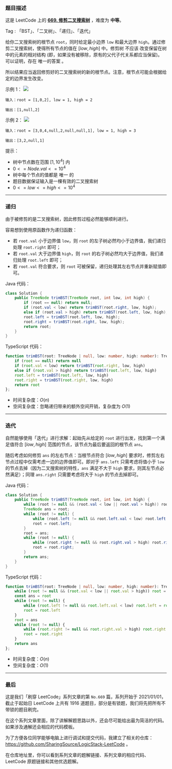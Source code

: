 ### 题目描述

这是 LeetCode 上的 **[669. 修剪二叉搜索树](https://leetcode.cn/problems/trim-a-binary-search-tree/solution/by-ac_oier-help/)** ，难度为 **中等**。

Tag : 「BST」、「二叉树」、「递归」、「迭代」



给你二叉搜索树的根节点 `root`，同时给定最小边界 `low` 和最大边界 `high`。通过修剪二叉搜索树，使得所有节点的值在 $[low, high]$ 中。修剪树 不应该 改变保留在树中的元素的相对结构 (即，如果没有被移除，原有的父代子代关系都应当保留)。 可以证明，存在 唯一的答案 。

所以结果应当返回修剪好的二叉搜索树的新的根节点。注意，根节点可能会根据给定的边界发生改变。

示例 1：
![](https://assets.leetcode.com/uploads/2020/09/09/trim1.jpg)
```
输入：root = [1,0,2], low = 1, high = 2

输出：[1,null,2]
```
示例 2：
![](https://assets.leetcode.com/uploads/2020/09/09/trim2.jpg)
```
输入：root = [3,0,4,null,2,null,null,1], low = 1, high = 3

输出：[3,2,null,1]
```

提示：
* 树中节点数在范围 $[1, 10^4]$ 内
* $0 <= Node.val <= 10^4$
* 树中每个节点的值都是 唯一 的
* 题目数据保证输入是一棵有效的二叉搜索树
* $0 <= low <= high <= 10^4$

---

### 递归

由于被修剪的是二叉搜索树，因此修剪过程必然能够顺利进行。

容易想到使用原函数作为递归函数：

* 若 `root.val` 小于边界值 `low`，则 `root` 的左子树必然均小于边界值，我们递归处理 `root.right` 即可；
* 若 `root.val` 大于边界值 `high`，则 `root` 的右子树必然均大于边界值，我们递归处理 `root.left` 即可；
* 若 `root.val` 符合要求，则 `root` 可被保留，递归处理其左右节点并重新赋值即可。

Java 代码：
```java
class Solution {
    public TreeNode trimBST(TreeNode root, int low, int high) {
        if (root == null) return null;
        if (root.val < low) return trimBST(root.right, low, high);
        else if (root.val > high) return trimBST(root.left, low, high);
        root.left = trimBST(root.left, low, high);
        root.right = trimBST(root.right, low, high);
        return root;
    }
}
```
TypeScript 代码：
```TypeScript
function trimBST(root: TreeNode | null, low: number, high: number): TreeNode | null {
    if (root == null) return null
    if (root.val < low) return trimBST(root.right, low, high)
    else if (root.val > high) return trimBST(root.left, low, high)
    root.left = trimBST(root.left, low, high)
    root.right = trimBST(root.right, low, high)
    return root
};
```
* 时间复杂度：$O(n)$
* 空间复杂度：忽略递归带来的额外空间开销，复杂度为 $O(1)$

---

### 迭代

自然能够使用「迭代」进行求解：起始先从给定的 `root` 进行出发，找到第一个满足值符合 $[low, high]$ 范围的节点，该节点为最后要返回的根节点 `ans`。

随后考虑如何修剪 `ans` 的左右节点：当根节点符合 $[low, high]$ 要求时，修剪左右节点过程中仅需考虑一边的边界值即可。即对于 `ans.left` 只需考虑将值小于 `low` 的节点去掉（因为二叉搜索树的特性，`ans` 满足不大于 `high` 要求，则其左节点必然满足）；同理 `ans.right` 只需要考虑将大于 `high` 的节点去掉即可。

Java 代码：
```java
class Solution {
    public TreeNode trimBST(TreeNode root, int low, int high) {
        while (root != null && (root.val < low || root.val > high)) root = root.val < low ? root.right : root.left;
        TreeNode ans = root;
        while (root != null) {
            while (root.left != null && root.left.val < low) root.left = root.left.right;
            root = root.left;
        }
        root = ans;
        while (root != null) {
            while (root.right != null && root.right.val > high) root.right = root.right.left;
            root = root.right;
        }
        return ans;
    }
}
```
TypeScript 代码：
```TypeScript
function trimBST(root: TreeNode | null, low: number, high: number): TreeNode | null {
    while (root != null && (root.val < low || root.val > high)) root = root.val < low ? root.right : root.left
    const ans = root
    while (root != null) {
        while (root.left != null && root.left.val < low) root.left = root.left.right
        root = root.left
    }
    root = ans
    while (root != null) {
        while (root.right != null && root.right.val > high) root.right = root.right.left
        root = root.right
    }
    return ans
};
```
* 时间复杂度：$O(n)$
* 空间复杂度：$O(1)$

---

### 最后

这是我们「刷穿 LeetCode」系列文章的第 `No.669` 篇，系列开始于 2021/01/01，截止于起始日 LeetCode 上共有 1916 道题目，部分是有锁题，我们将先把所有不带锁的题目刷完。

在这个系列文章里面，除了讲解解题思路以外，还会尽可能给出最为简洁的代码。如果涉及通解还会相应的代码模板。

为了方便各位同学能够电脑上进行调试和提交代码，我建立了相关的仓库：https://github.com/SharingSource/LogicStack-LeetCode 。

在仓库地址里，你可以看到系列文章的题解链接、系列文章的相应代码、LeetCode 原题链接和其他优选题解。

